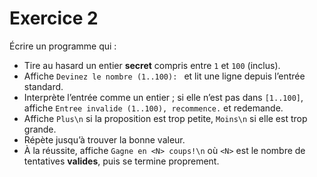 # Exercice 2

Écrire un programme qui :

* Tire au hasard un entier **secret** compris entre `1` et `100` (inclus).
* Affiche `Devinez le nombre (1..100): ` et lit une ligne depuis l’entrée standard.
* Interprète l’entrée comme un entier ; si elle n’est pas dans `[1..100]`, affiche `Entree invalide (1..100), recommence.` et redemande.
* Affiche `Plus\n` si la proposition est trop petite, `Moins\n` si elle est trop grande.
* Répète jusqu’à trouver la bonne valeur.
* À la réussite, affiche `Gagne en <N> coups!\n` où `<N>` est le nombre de tentatives **valides**, puis se termine proprement.
